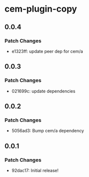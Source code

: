 # cem-plugin-copy

## 0.0.4

### Patch Changes

- e1323ff: update peer dep for cem/a

## 0.0.3

### Patch Changes

- 021699c: update dependencies

## 0.0.2

### Patch Changes

- 5056ad3: Bump cem/a dependency

## 0.0.1

### Patch Changes

- 92dac17: Initial release!
